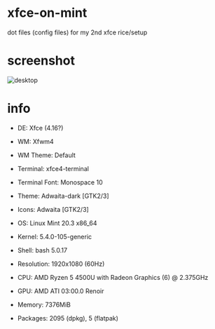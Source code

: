# xfce-on-mint
dot files (config files) for my 2nd xfce rice/setup

# screenshot
![desktop](https://media.discordapp.net/attachments/956596331042975766/957651657771085844/IMG_20220327_201519.png)

# info

* DE: Xfce (4.16?)
* WM: Xfwm4
* WM Theme: Default
* Terminal: xfce4-terminal 
* Terminal Font: Monospace 10
* Theme: Adwaita-dark [GTK2/3] 
* Icons: Adwaita [GTK2/3] 


* OS: Linux Mint 20.3 x86_64 
* Kernel: 5.4.0-105-generic
* Shell: bash 5.0.17
* Resolution: 1920x1080 (60Hz)
* CPU: AMD Ryzen 5 4500U with Radeon Graphics (6) @ 2.375GHz
* GPU: AMD ATI 03:00.0 Renoir 
* Memory: 7376MiB 
* Packages: 2095 (dpkg), 5 (flatpak)
